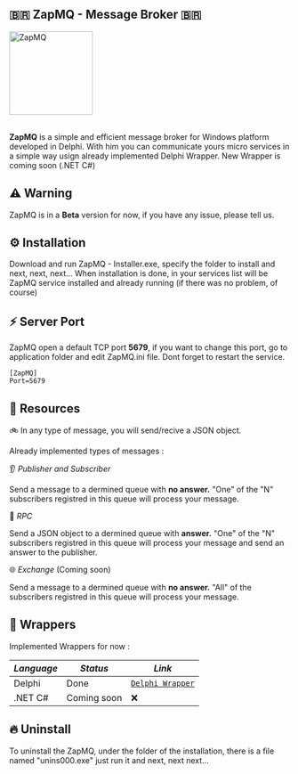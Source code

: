 ## 🇧🇷  ZapMQ - Message Broker 🇧🇷
  <p>
    <a href="https://github.com/MurilloLazzaretti/ZapMQ/blob/main/img/ZapMQ.jpeg">
        <img alt="ZapMQ" height="150" src="https://github.com/MurilloLazzaretti/ZapMQ/blob/main/img/ZapMQ.jpeg">
    </a>  
  </p>
  <br>
  <b>ZapMQ</b> is a simple and efficient message broker for Windows platform developed in Delphi. With him you can communicate yours micro services in a simple way usign already implemented Delphi Wrapper. New Wrapper is coming soon (.NET C#)

## ⚠️ Warning

ZapMQ is in a <b>Beta</b> version for now, if you have any issue, please tell us.

## ⚙️ Installation

Download and run ZapMQ - Installer.exe, specify the folder to install and next, next, next...
When installation is done, in your services list will be ZapMQ service installed and already running (if there was no problem, of course)

## ⚡️ Server Port

ZapMQ open a default TCP port <b>5679</b>, if you want to change this port, go to application folder and edit ZapMQ.ini file. Dont forget to restart the service.

```iniFile
[ZapMQ]
Port=5679 
```
## 🧬 Resources

🚲 In any type of message, you will send/recive a JSON object.

Already implemented types of messages :

👂 _Publisher and Subscriber_

Send a message to a dermined queue with <b>no answer.</b> "One" of the "N" subscribers registred in this queue will process your message.  

🔌 _RPC_ 

Send a JSON object to a dermined queue with <b> answer.</b> "One" of the "N" subscribers registred in this queue will process your message and send an answer to the publisher. 

🌐 _Exchange_ (Coming soon)

Send a message to a dermined queue with <b>no answer.</b> "All" of the subscribers registred in this queue will process your message. 

## 🌱 Wrappers

Implemented Wrappers for now :

| _Language_ | _Status_        | _Link_            | 
| ---------- | --------------- | ----------------- |
|  Delphi    | Done            | [`Delphi Wrapper`](https://github.com/MurilloLazzaretti/ZapMQ-Delphi-Wrapper)|
|  .NET C#   | Coming soon     | ❌                |

## 🔥 Uninstall

To uninstall the ZapMQ, under the folder of the installation, there is a file named "unins000.exe" just run it and next, next next...